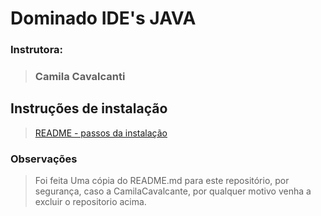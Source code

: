 # Dominado IDE's JAVA
### Instrutora: 
> ### Camila Cavalcanti

## Instruções de instalação
> [README - passos da instalação](https://github.com/cami-la/curso-dio-dominando-ides-java)

### Observações
> Foi feita Uma cópia do README.md para este repositório, por segurança, caso a CamilaCavalcante, por qualquer motivo venha a excluir o repositorio acima.